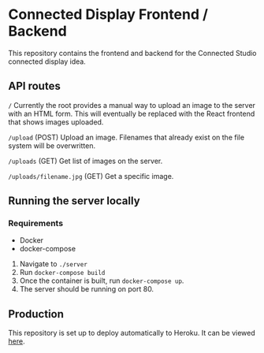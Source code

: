 # Connected Display Frontend / Backend

This repository contains the frontend and backend for the Connected Studio connected display idea.

## API routes

`/`
Currently the root provides a manual way to upload an image to the server with an HTML form. 
This will eventually be replaced with the React frontend that shows images uploaded.

`/upload` (POST)
Upload an image. Filenames that already exist on the file system will be overwritten.

`/uploads` (GET)
Get list of images on the server.

`/uploads/filename.jpg` (GET)
Get a specific image.

## Running the server locally

### Requirements
- Docker
- docker-compose

1. Navigate to `./server`
2. Run `docker-compose build`
3. Once the container is built, run `docker-compose up`.
3. The server should be running on port 80.

## Production
This repository is set up to deploy automatically to Heroku. It can be viewed [here](https://connected-display.herokuapp.com/).